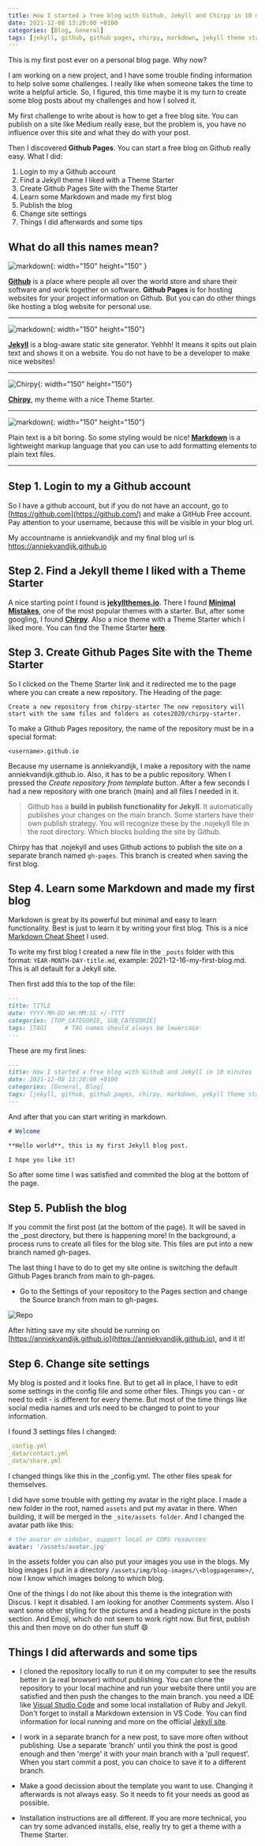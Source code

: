 ```yaml
---
title: How I started a free blog with Github, Jekyll and Chirpy in 10 minutes
date: 2021-12-08 13:20:00 +0100
categories: [Blog, General]
tags: [jekyll, github, github pages, chirpy, markdown, jekyll theme starter]
---
```


This is my first post ever on a personal blog page. Why now? 

I am working on a new project, and I have some trouble finding information to help solve some challenges. I really like when someone takes the time to write a helpful article. So, I figured, this time maybe it is my turn to create some blog posts about my challenges and how I solved it. 

My first challenge to write about is how to get a free blog site. You can publish on a site like Medium really ease, but the problem is, you have no influence over this site and what they do with your post. 

Then I discovered **Github Pages**. You can start a free blog on Github really easy. What I did:
1. Login to my a Github account
2. Find a Jekyll theme I liked with a Theme Starter
3. Create Github Pages Site with the Theme Starter
5. Learn some Markdown and made my first blog
6. Publish the blog
7. Change site settings
8. Things I did afterwards and some tips

## What do all this names mean?

![markdown](/assets/img/blog-images/2021-12-08-First-post/Github.png){: width="150" height="150" }

[**Github**](https://github.com/) is a place where people all over the world store and share their software and work together on software. **Github Pages** is for hosting websites for your project information on Github. But you can do other things like hosting a blog website for personal use.

---

![markdown](/assets/img/blog-images/2021-12-08-First-post/Jekyll.png){: width="150" height="150"} 

[**Jekyll**](https://jekyllrb.com/) is a blog-aware static site generator. Yehhh! It means it spits out plain text and shows it on a website. You do not have to be a developer to make nice websites!

---

![Chirpy](/assets/img/blog-images/2021-12-08-First-post/chirpy.jpg){: width="150" height="150"} 

[**Chirpy**](https://chirpy.cotes.info/), my theme with a nice Theme Starter. 

---

![markdown](/assets/img/blog-images/2021-12-08-First-post/markdown.png){: width="150" height="150"} 

Plain text is a bit boring. So some styling would be nice! [**Markdown**](https://www.markdownguide.org/) is a lightweight markup language that you can use to add formatting elements to plain text files.

---

## Step 1. Login to my a Github account

So I have a github account, but if you do not have an account, go to [https://github.com](https://github.com/) and make a GitHub Free account. Pay attention to your username, because this will be visible in your blog url. 

My accountname is anniekvandijk and my final blog url is https://anniekvandijk.github.io

## Step 2. Find a Jekyll theme I liked with a Theme Starter

A nice starting point I found is [**jekyllthemes.io**](https://jekyllthemes.io). There I found [**Minimal Mistakes**](https://jekyllthemes.io/theme/minimal-mistakes), one of the most popular themes with a starter. But,  after some googling, I found [**Chirpy**](https://github.com/cotes2020/jekyll-theme-chirpy). Also a nice theme with a Theme Starter which I liked more. You can find the Theme Starter [**here**](https://github.com/cotes2020/chirpy-starter).

## Step 3. Create Github Pages Site with the Theme Starter

So I clicked on the Theme Starter link and it redirected me to the page where you can create a new repository. The Heading of the page:


`Create a new repository from chirpy-starter
The new repository will start with the same files and folders as cotes2020/chirpy-starter.`


To make a Github Pages repository, 
the name of the repository must be in a special format: 

`<username>.github.io`

Because my username is anniekvandijk, I make a repository with the name anniekvandijk.github.io. Also, it has to be a public repository. When I pressed the *Create repository from template* button. After a few seconds I had a new repository with one branch (main) and all files I needed in it. 

> Github has a **build in publish functionality for Jekyll**. It automatically publishes your changes on the main branch. Some starters have their own publish strategy. You will recognize these by the .nojekyll file in the root directory. Which blocks building the site by Github.

Chirpy has that .nojekyll and uses Github actions to publish the site on a separate branch named `gh-pages`. This branch is created when saving the first blog. 

## Step 4. Learn some Markdown and made my first blog

Markdown is great by its powerful but minimal and easy to learn functionality. Best is just to learn it by writing your first blog. This is a nice [Markdown Cheat Sheet](https://www.markdownguide.org/cheat-sheet/) I used.

To write my first blog I created a new file in the `_posts` folder with this format: `YEAR-MONTH-DAY-title.md`, example: 2021-12-16-my-first-blog.md. This is all default for a Jekyll site. 

Then first add this to the top of the file:

``` markdown
---
title: TITLE
date: YYYY-MM-DD HH:MM:SS +/-TTTT
categories: [TOP_CATEGORIE, SUB_CATEGORIE]
tags: [TAG]     # TAG names should always be lowercase
---
```
These are my first lines:
``` markdown
---
title: How I started a free blog with Github and Jekyll in 10 minutes
date: 2021-12-08 13:20:00 +0100
categories: [General, Blog]
tags: [jekyll, github, github pages, chirpy, markdown, yekyll theme starter]
---
```

And after that you can start writing in markdown. 

``` markdown
# Welcome

**Hello world**, this is my first Jekyll blog post.

I hope you like it!
```
So after some time I was satisfied and commited the blog at the bottom of the page.

## Step 5. Publish the blog

If you commit the first post (at the bottom of the page). It will be saved in the _post directory, but there is happening more! In the background, a process runs to create all files for the blog site. This files are put into a new branch named gh-pages.

The last thing I have to do to get my site online is switching the default Github Pages branch from main to gh-pages. 
- Go to the Settings of your repository to the Pages section and change the Source branch from main to gh-pages. 

![Repo](/assets/img/blog-images/2021-12-08-First-post/change-source.jpg)

After hitting save my site should be running on 
[https://anniekvandijk.github.io](https://anniekvandijk.github.io), and it it!

## Step 6. Change site settings

My blog is posted and it looks fine. But to get all in place, I have to edit some settings in the config file and some other files. Things you can - or need to edit -  is different for every theme. But most of the time things like social media names and urls need to be changed to point to your information.

 I found 3 settings files I changed:

``` yaml
_config.yml
_data/contact.yml
_data/share.yml
```
I changed things like this in the _config.yml. The other files speak for themselves. 

I did have some trouble with getting my avatar in the right place. I made a new folder in the root, named `assets` and put my avatar in there. When building, it will be merged in the `_site/assets folder`. And I changed the avatar path like this:

```yaml
# the avatar on sidebar, support local or CORS resources
avatar: '/assets/avatar.jpg'
```
In the assets folder you can also put your images you use in the blogs. My blog images I put in a directory `/assets/img/blog-images/\<blogpagename>/`, now I know which images belong to which blog. 

One of the things I do not like about this theme is the integration with Discus. I kept it disabled. I am looking for another Comments system. Also I want some other styling for the pictures and a heading picture in the posts section. And Emoji, which do not seem to work right now. But first, publish this and then move on do other fun stuff :smile:

## Things I did afterwards and some tips

- I cloned the repository locally to run it on my computer to see the results better in (a real browser) without publishing. You can clone the repository to your local machine and run your website there until you are satisfied and then push the changes to the main branch. you need a IDE like [Visual Studio Code](https://code.visualstudio.com/) and some local installation of Ruby and Jekyll. Don't forget to install a Markdown extension in VS Code. You can find information for local running and more on the official [Jekyll site](https://jekyllrb.com/docs/).

- I work in a separate branch for a new post, to save more often without publishing. Use a separate 'branch' until you think the post is good enough and then 'merge' it with your main branch with a 'pull request'. When you start commit a post, you can choice to save it to a different branch.

- Make a good decission about the template you want to use. Changing it afterwards is not always easy. So it needs to fit your needs as good as possible. 

- Installation instructions are all different. If you are more technical, you can try some advanced installs, else, really try to get a theme with a Theme Starter.
